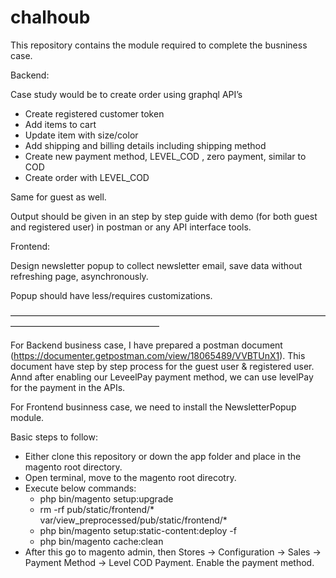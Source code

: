 # chalhoub

This repository contains the module required to complete the busniness case.

Backend:

Case study would be to create order using graphql API’s

- Create registered customer token
- Add items to cart
- Update item with size/color
- Add shipping and billing details including shipping method
- Create new payment method, LEVEL_COD , zero payment, similar to COD
- Create order with LEVEL_COD

Same for guest as well.

Output should be given in an step by step guide with demo (for both guest and registered user) in postman or any API interface tools.

Frontend:

Design newsletter popup to collect newsletter email, save data without refreshing page, asynchronously.

Popup should have less/requires customizations.

––––––––––––––––––––––––––––––––––––––––––––––––––––––––––––––––––––––––––––––––––––––––––––––––––––––––––

For Backend business case, I have prepared a postman document (https://documenter.getpostman.com/view/18065489/VVBTUnX1). This document have step by step process for the guest user & registered user. Annd after enabling our LeveelPay payment method, we can use levelPay for the payment in the APIs.

For Frontend businness case, we need to install the NewsletterPopup module.

Basic steps to follow:

- Either clone this repository or down the app folder and place in the magento root directory.
- Open terminal, move to the magento root direcotry.
- Execute below commands:
  - php bin/magento setup:upgrade
  - rm -rf pub/static/frontend/* var/view_preprocessed/pub/static/frontend/*
  - php bin/magento setup:static-content:deploy -f
  - php bin/magento cache:clean
- After this go to magento admin, then Stores → Configuration → Sales → Payment Method → Level COD Payment. Enable the payment method.
